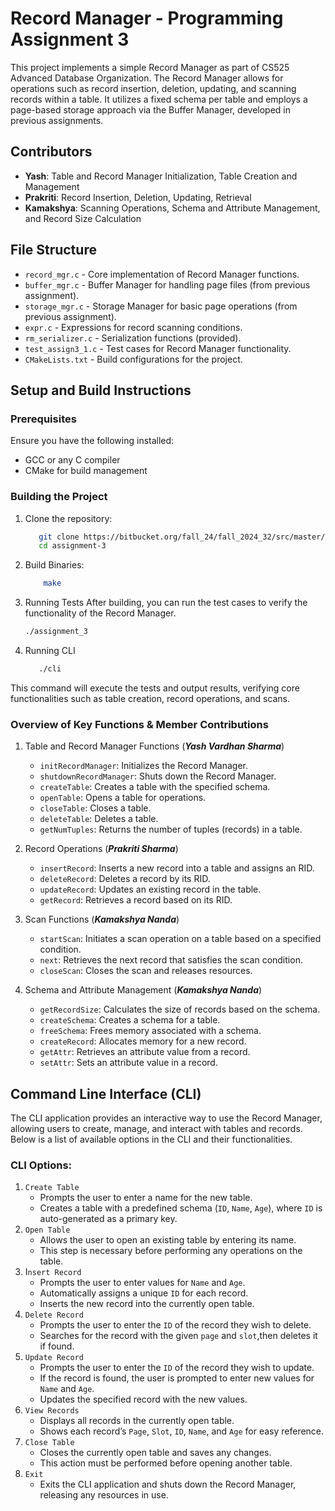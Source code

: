 # Record Manager - Programming Assignment 3

This project implements a simple Record Manager as part of CS525 Advanced Database Organization. The Record Manager allows for operations such as record insertion, deletion, updating, and scanning records within a table. It utilizes a fixed schema per table and employs a page-based storage approach via the Buffer Manager, developed in previous assignments.

## Contributors

- **Yash**: Table and Record Manager Initialization, Table Creation and Management
- **Prakriti**: Record Insertion, Deletion, Updating, Retrieval
- **Kamakshya**: Scanning Operations, Schema and Attribute Management, and Record Size Calculation

## File Structure

- `record_mgr.c` - Core implementation of Record Manager functions.
- `buffer_mgr.c` - Buffer Manager for handling page files (from previous assignment).
- `storage_mgr.c` - Storage Manager for basic page operations (from previous assignment).
- `expr.c` - Expressions for record scanning conditions.
- `rm_serializer.c` - Serialization functions (provided).
- `test_assign3_1.c` - Test cases for Record Manager functionality.
- `CMakeLists.txt` - Build configurations for the project.

## Setup and Build Instructions

### Prerequisites

Ensure you have the following installed:
- GCC or any C compiler
- CMake for build management

### Building the Project

1. Clone the repository:
   ```bash
      git clone https://bitbucket.org/fall_24/fall_2024_32/src/master/
      cd assignment-3
   ```
2. Build Binaries:
   ```bash
       make
   ```
3. Running Tests
   After building, you can run the test cases to verify the functionality of the Record Manager.
   ```bash
   ./assignment_3
   ```
4. Running CLI
   ```bash
      ./cli
   ```
This command will execute the tests and output results, verifying core functionalities such as table creation, record operations, and scans.

### Overview of Key Functions & Member Contributions
1. Table and Record Manager Functions (_**Yash Vardhan Sharma**_)

   - `initRecordManager`: Initializes the Record Manager.
   - `shutdownRecordManager`: Shuts down the Record Manager.
   - `createTable`: Creates a table with the specified schema.
   - `openTable`: Opens a table for operations.
   - `closeTable`: Closes a table.
   - `deleteTable`: Deletes a table.
   - `getNumTuples`: Returns the number of tuples (records) in a table.


2. Record Operations (**_Prakriti Sharma_**)

   - `insertRecord`: Inserts a new record into a table and assigns an RID.
   - `deleteRecord`: Deletes a record by its RID.
   - `updateRecord`: Updates an existing record in the table.
   -  `getRecord`: Retrieves a record based on its RID.


3. Scan Functions (**_Kamakshya Nanda_**)

   - `startScan`: Initiates a scan operation on a table based on a specified condition.
   - `next`: Retrieves the next record that satisfies the scan condition.
   - `closeScan`: Closes the scan and releases resources.

 
4. Schema and Attribute Management (**_Kamakshya Nanda_**)

   - `getRecordSize`: Calculates the size of records based on the schema.
   - `createSchema`: Creates a schema for a table.
   - `freeSchema`: Frees memory associated with a schema.
   - `createRecord`: Allocates memory for a new record.
   - `getAttr`: Retrieves an attribute value from a record.
   - `setAttr`: Sets an attribute value in a record.

## Command Line Interface (CLI)
The CLI application provides an interactive way to use the Record Manager, allowing users to create, manage, and interact with tables and records. Below is a list of available options in the CLI and their functionalities.

### CLI Options:
1. `Create Table`
   - Prompts the user to enter a name for the new table.
   - Creates a table with a predefined schema (`ID`, `Name`, `Age`), where `ID` is auto-generated as a primary key.
2. `Open Table`
   - Allows the user to open an existing table by entering its name.
   - This step is necessary before performing any operations on the table.
3. I`nsert Record`
   - Prompts the user to enter values for `Name` and `Age`.
   - Automatically assigns a unique `ID` for each record.
   - Inserts the new record into the currently open table.
4. `Delete Record`
   - Prompts the user to enter the `ID` of the record they wish to delete.
   - Searches for the record with the given `page` and `slot`,then deletes it if found.
5. `Update Record`
   - Prompts the user to enter the `ID` of the record they wish to update.
   - If the record is found, the user is prompted to enter new values for `Name` and `Age`.
   - Updates the specified record with the new values.
6. `View Records`
   - Displays all records in the currently open table.
   - Shows each record’s `Page`, `Slot`, `ID`, `Name`, and `Age` for easy reference.
7. `Close Table`
   - Closes the currently open table and saves any changes.
   - This action must be performed before opening another table.
8. `Exit`
   - Exits the CLI application and shuts down the Record Manager, releasing any resources in use.
